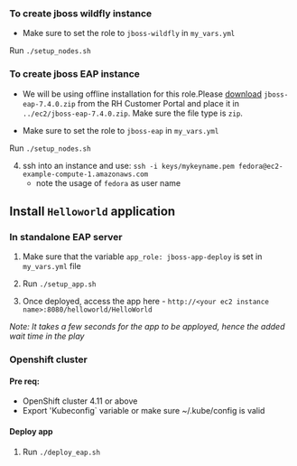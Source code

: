### To create jboss wildfly instance

* Make sure to set the role to `jboss-wildfly` in `my_vars.yml`

Run `./setup_nodes.sh`

### To create jboss EAP instance

* We will be using offline installation for this role.Please [download](https://access.redhat.com/jbossnetwork/restricted/listSoftware.html?downloadType=distributions&product=appplatform&version=7.4) `jboss-eap-7.4.0.zip` from the RH Customer Portal and place it in `../ec2/jboss-eap-7.4.0.zip`. Make sure the file type is `zip`.

* Make sure to set the role to `jboss-eap` in `my_vars.yml`

Run `./setup_nodes.sh`

4. ssh into an instance and use: `ssh -i keys/mykeyname.pem fedora@ec2-example-compute-1.amazonaws.com`
   * note the usage of `fedora` as user name

## Install `Helloworld` application

### In standalone EAP server 
1. Make sure that the variable `app_role: jboss-app-deploy` is set in `my_vars.yml` file 

2. Run `./setup_app.sh`

3. Once deployed, access the app here - `http://<your ec2 instance name>:8080/helloworld/HelloWorld`

_Note: It takes a few seconds for the app to be apployed, hence the added wait time in the play_ 

### Openshift cluster

#### Pre req: 
* OpenShift cluster 4.11 or above
* Export 'Kubeconfig` variable or make sure ~/.kube/config is valid

#### Deploy app
1. Run `./deploy_eap.sh`

